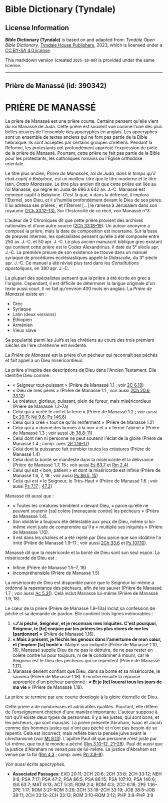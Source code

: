 # Bible Dictionary (Tyndale)

## License Information

**Bible Dictionary (Tyndale)** is based on and adapted from: _Tyndale Open Bible Dictionary_, [Tyndale House Publishers](https://tyndaleopenresources.com/), 2023, which is licensed under a [CC BY-SA 4.0 license](https://creativecommons.org/licenses/by-sa/4.0/legalcode.en).

This markdown version (created `2025-10-06`) is provided under the same license.



--------------------------------

## Prière de Manassé (id: 390342)

PRIÈRE DE MANASSÉ
=================

La prière de Manassé est une prière courte. Certains pensent qu'elle vient du roi Manassé de Juda. Cette prière est souvent vue comme l'une des plus belles œuvres de l'ensemble des apocryphes en anglais. Les apocryphes sont un ensemble de textes anciens qui ne font pas partie de la Bible hébraïque. Ils sont acceptés par certains groupes chrétiens. Pendant la Réforme, les protestants ont profondément apprécié l'expression de piété de la prière de Manassé. Pourtant, cette prière ne fait pas partie de la Bible pour les protestants, les catholiques romains ou l'Église orthodoxe orientale.

Le titre plus ancien, *Prière de Manassès, roi de Juda, dans le temps qu'il était captif à Babylone*, est un meilleur titre que le titre moderne et le titre latin, *Oratio Manassae*. Le titre plus ancien dit que cette prière est liée au roi Manassé, qui règne en Juda de 696 à 642 av. J.\-C. Manassé est emmené captif à Babylone. C'est là que, « dans la détresse, il implora l'Éternel, son Dieu, et il s'humilia profondément devant le Dieu de ses pères. Il lui adressa ses prières ; et l'Éternel \[...] le ramena à Jérusalem dans son royaume ([2Ch 33\.12–13\).](https://ref.ly/2Chr33:12-2Chr33:13) Sur l'historicité de ce récit, voir Manassé n°3\.

L'auteur de 2 Chroniques dit que cette prière provient des archives nationales et d'une autre source ([2Ch 33\.18–19](https://ref.ly/2Chr33:18-2Chr33:19)). Un auteur anonyme a composé la prière, mais la date de composition est incertaine. Sur la base de preuves internes, les spécialistes pensent qu'elle a été composée entre 250 av. J.\-C. et 50 apr. J.\-C. Le plus ancien manuscrit biblique grec existant qui contient cette prière est le Codex Alexandrinus. Il date du 5ᵉ siècle apr. J.\-C. La première preuve de son existence se trouve dans un manuel syriaque de procédures ecclésiastiques appelé la *Didascalie,* du 3ᵉ siècle apr. J.\-C. Ce manuel a été révisé plus tard dans les *Constitutions apostoliques,* en 380 apr. J.\-C.

La plupart des spécialistes pensent que la prière a été écrite en grec à l'origine. Cependant, il est difficile de déterminer la langue originale d'un texte aussi court. Il ne fait qu'environ 400 mots en anglais. La *Prière de Manassé* existe en :

* Grec
* Syriaque
* Latin (deux versions)
* Éthiopien
* Arménien
* Vieux slave

Sa popularité parmi les Juifs et les chrétiens au cours des trois premiers siècles de l'ère chrétienne est évidente.

La *Prière de Manassé* est la prière d'un pécheur qui reconnaît ses péchés et fait appel à un Dieu miséricordieux.

La prière s'inspire des descriptions de Dieu dans l'Ancien Testament. Elle identifie Dieu comme :

* « Seigneur tout\-puissant » (Prière de Manassé 1\.1 ; voir [2C 6\.18](https://ref.ly/2Cor6:18))
* « Dieu de mes pères » (Prière de Manassé 1\.1 ; voir aussi [2Ch 20\.6](https://ref.ly/2Chr20:6); [33\.12](https://ref.ly/2Chr33:12))
* Le créateur, glorieux, puissant, plein de fureur, mais miséricordieux (Prière de Manassé 1\.2–7a)
* Celui qui a «créé le ciel et la terre » (Prière de Manassé 1\.2 ; voir aussi [Ex 20\.11](https://ref.ly/Exod20:11); [Né 9\.6](https://ref.ly/Neh9:6); [Ps 146\.6](https://ref.ly/Ps146:6))
* Celui qui a créé « tout ce qu'ils renferment » (Prière de Manassé 1\.2\)
* Celui qui a « donné des bornes à la mer » et a « fermé l'abîme » (Prière de Manassé 1\.3 ; voir aussi [Jb 38\.8–11](https://ref.ly/Job38:8-Job38:11))
* Celui dont rien ni personne ne peut soutenir l'éclat de la gloire (Prière de Manassé 1\.4 ; comp. avec [2P 1\.16–17](https://ref.ly/2Pet1:16-2Pet1:17))
* Celui dont la puissance fait trembler toutes les créatures (Prière de Manassé 1\.4\)
* Celui dont la bonté se manifeste dans la miséricorde et la délivrance (Prière de Manassé 1\.7, 15 ; voir aussi [Es 63\.7](https://ref.ly/Isa63:7) et [Rm 2\.4](https://ref.ly/Rom2:4))
* Celui qui est « bon, patient » et dont la miséricorde est infinie (Prière de Manassé 1\.6, 7, 18 ; voir aussi [Ps 86\.5, 15](https://ref.ly/Ps86:5))
* Celui qui est « le Seigneur, le Très\-Haut » (Prière de Manassé 1\.6 ; voir aussi [Ps 7\.17](https://ref.ly/Ps7:17) ; [47\.2](https://ref.ly/Ps47:2))

Manassé dit aussi que :

* « Toutes les créatures tremblent » devant Dieu, « parce qu'elle ne peuvent soutenir \[sa] colère \[menaçante contre] les pécheurs » (Prière de Manassé 1\.4\).
* Son idolâtrie a toujours été détestable aux yeux de Dieu, même si lui\-même vient juste de comprendre qu'il a « multiplié ses iniquités » (Prière de Manassé 1\.10\).
* Il est dans les chaînes et a été rejeté par Dieu parce que son idolâtrie l'a irrité (Prière de Manassé 1\.9–11 ; voir aussi [2Ch 33\.6](https://ref.ly/2Chr33:6) et [Ps 107\.10](https://ref.ly/Ps107:10)).

Manassé dit que la miséricorde et la bonté de Dieu sont son seul espoir. La miséricorde de Dieu est :

* Infinie (Prière de Manassé 1\.5–7, 18\)
* Incompréhensible (Prière de Manassé 1\.5\)

La miséricorde de Dieu est disponible parce que le Seigneur lui\-même a ordonné la repentance des pécheurs, afin de les sauver (Prière de Manassé 1\.7 ; voir aussi [Ac 5\.31](https://ref.ly/Acts5:31)). Cela inclut Manassé lui\-même (Prière de Manassé 1\.9, 18\).

Le cœur de la prière (Prière de Manassé 1\.9–13a) inclut sa confession de péché et sa demande de pardon. Elle contient trois lignes mémorables :

1. «**J'ai péché, Seigneur, et je reconnais mes iniquités. C'est pourquoi, Seigneur, te \[te] conjure par les prières les plus vivres de me les \[pardonner] »** (Prière de Manassé 1\.16\).
2. **« Mais à présent, je fléchis les genoux dans l'amertume de mon cœur, et j'implore \[ta] bonté ».** Malgré son indignité (Prière de Manassé 1\.10, 18\), Manassé supplie Dieu de ne pas le détruire, de ne pas rester en colère contre lui pour toujours, ni de le condamner à mourir, car le Seigneur est le Dieu des pécheurs qui se repentent (Prière de Manassé 1\.17\).
3. Manassé devient confiant que Dieu, dans sa bonté et sa miséricorde, le sauvera (Prière de Manassé 1\.18\). Il montre ensuite la réponse appropriée d'un pécheur pardonné : **« Et je \[te] louerai tous les jours de ma vie »** (Prière de Manassé 1\.19\).

La prière se termine par une courte doxologie à la gloire éternelle de Dieu.

Cette prière a de nombreuses et admirables qualités. Pourtant, elle diffère de l'enseignement chrétien d'une manière importante. L'auteur suppose à tort qu'il existe deux types de personnes. Il y a les justes, qui sont bons, et les pécheurs, qui sont mauvais. La prière présente Abraham, Isaac et Jacob comme des hommes justes qui n'ont pas péché et n'ont pas besoin de se repentir. Cela est incorrect, mais reflète bien la pensée juive avant le christianisme (voir [Mt 9\.13](https://ref.ly/Matt9:13)). L'apôtre Paul dit que personne n'est juste par lui\-même, que tout le monde a péché ([Rm 3\.10–12, 21–26](https://ref.ly/Rom3:10-Rom3:12)). Paul dit aussi que la justice d'Abraham ne venait pas de lui\-même. La justice d'Abraham est venue par la foi ([Rm 4\.3](https://ref.ly/Rom4:3) ; comp. avec [Ph 3\.8–9](https://ref.ly/Phil3:8-Phil3:9)).

*Voir aussi* écrits apocryphes.

* **Associated Passages:** EXO 20:11; 2CH 20:6; 2CH 33:6; 2CH 33:12; NEH 9:6; PSA 7:17; PSA 47:2; PSA 86:5; PSA 86:15; PSA 107:10; PSA 146:6; ISA 63:7; MAT 9:13; ACT 5:31; ROM 2:4; ROM 4:3; 2CO 6:18; 2PE 1:16–2PE 1:17; ROM 3:21–ROM 3:26; 2CH 33:18–2CH 33:19; JOB 38:8–JOB 38:11; 2CH 33:12–2CH 33:13; ROM 3:10–ROM 3:12; PHP 3:8–PHP 3:9

